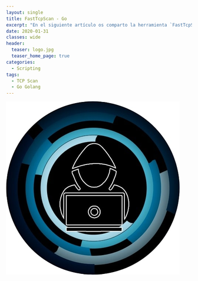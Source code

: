 ```yaml
---
layout: single
title: FastTcpScan - Go
excerpt: "En el siguiente artículo os comparto la herramienta `FastTcpScan` que nos desarrollamos en la máquina `Hawk` de la plataforma [HackTheBox](https://hackthebox.eu). Esta herramienta consiste en un escáner que permite detectar de forma rápida y precisa los puertos TCP que una máquina tiene abiertos."
date: 2020-01-31
classes: wide
header:
  teaser: logo.jpg
  teaser_home_page: true
categories:
  - Scripting
tags:
  - TCP Scan
  - Go Golang
---
```


![](logo.jpg)
